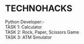 # TECHNOHACKS
Python Developer:-
<br>
TASK 1: Calculator
<BR>
TASK 2: Rock, Paper, Scissors Game
<br>
TASK 3: ATM Simulator
